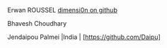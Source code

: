 Erwan ROUSSEL [dimensi0n on github](https://github.com/dimensi0n)

Bhavesh Choudhary

Jendaipou Palmei |India | [https://github.com/Daipu]

